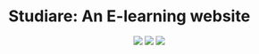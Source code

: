 # Studiare: An E-learning website
<div align="center">


[![](https://img.shields.io/badge/Made_with-React-red?style=for-the-badge&logo=react)](https://flutter.dev/docs)
[![](https://img.shields.io/badge/Made_with-MongoDB-blue?style=for-the-badge&logo=mongo)](https://flutter.dev/docs)
[![](https://img.shields.io/badge/IDE-Visual_Studio_Code-purple?style=for-the-badge&logo=visual-studio-code)](https://code.visualstudio.com/  "Visual Studio Code")

</div>
